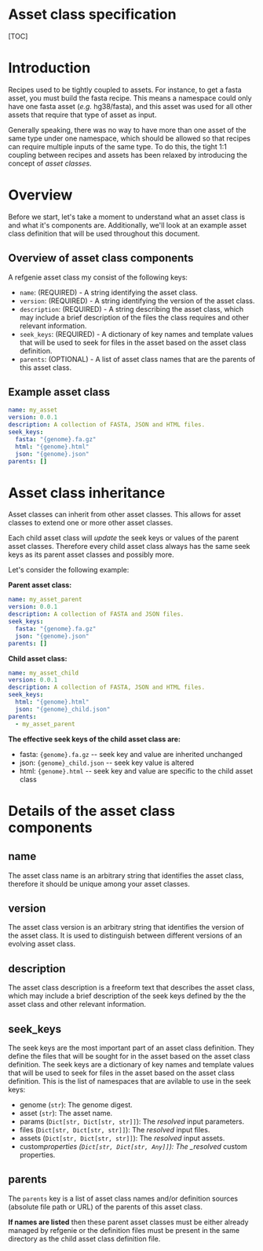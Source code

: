 <h1>Asset class specification</h1>

[TOC]

# Introduction

Recipes used to be tightly coupled to assets. For instance, to get a fasta asset, you must build the fasta recipe. This means a namespace could only have one fasta asset (_e.g._ hg38/fasta), and this asset was used for all other assets that require that type of asset as input.

Generally speaking, there was no way to have more than one asset of the same type under one namespace, which should be allowed so that recipes can require multiple inputs of the same type. To do this, the tight 1:1 coupling between recipes and assets has been relaxed by introducing the concept of _asset classes_.

# Overview

Before we start, let's take a moment to understand what an asset class is and what it's components are. Additionally, we'll look at an example asset class definition that will be used throughout this document.

## Overview of asset class components

A refgenie asset class my consist of the following keys:

- `name`: (REQUIRED) - A string identifying the asset class.
- `version`: (REQUIRED) - A string identifying the version of the asset class.
- `description`: (REQUIRED) - A string describing the asset class, which may include a brief description of the files the class requires and other relevant information.
- `seek_keys`: (REQUIRED) - A dictionary of key names and template values that will be used to seek for files in the asset based on the asset class definition.
- `parents`: (OPTIONAL) - A list of asset class names that are the parents of this asset class.

## Example asset class

```yaml
name: my_asset
version: 0.0.1
description: A collection of FASTA, JSON and HTML files.
seek_keys:
  fasta: "{genome}.fa.gz"
  html: "{genome}.html"
  json: "{genome}.json"
parents: []
```

# Asset class inheritance

Asset classes can inherit from other asset classes. This allows for asset classes to extend one or more other asset classes.

Each child asset class will _update_ the seek keys or values of the parent asset classes. Therefore every child asset class always has the same seek keys as its parent asset classes and possibly more.

Let's consider the following example:

**Parent asset class:**

```yaml
name: my_asset_parent
version: 0.0.1
description: A collection of FASTA and JSON files.
seek_keys:
  fasta: "{genome}.fa.gz"
  json: "{genome}.json"
parents: []
```

**Child asset class:**

```yaml
name: my_asset_child
version: 0.0.1
description: A collection of FASTA, JSON and HTML files.
seek_keys:
  html: "{genome}.html"
  json: "{genome}_child.json"
parents:
  - my_asset_parent
```

**The effective seek keys of the child asset class are:**

- fasta: `{genome}.fa.gz` -- seek key and value are inherited unchanged
- json: `{genome}_child.json` -- seek key value is altered
- html: `{genome}.html` -- seek key and value are specific to the child asset class

# Details of the asset class components

## name

The asset class name is an arbitrary string that identifies the asset class, therefore it should be unique among your asset classes.

## version

The asset class version is an arbitrary string that identifies the version of the asset class. It is used to distinguish between different versions of an evolving asset class.

## description

The asset class description is a freeform text that describes the asset class, which may include a brief description of the seek keys defined by the the asset class and other relevant information.

## seek_keys

The seek keys are the most important part of an asset class definition. They define the files that will be sought for in the asset based on the asset class definition.
The seek keys are a dictionary of key names and template values that will be used to seek for files in the asset based on the asset class definition. This is the list of namespaces that are avilable to use in the seek keys:

- genome (`str`): The genome digest.
- asset (`str`): The asset name.
- params (`Dict[str, Dict[str, str]]`): The _resolved_ input parameters.
- files (`Dict[str, Dict[str, str]]`): The _resolved_ input files.
- assets (`Dict[str, Dict[str, str]]`): The _resolved_ input assets.
- custom*properties (`Dict[str, Dict[str, Any]]`): The \_resolved* custom properties.

## parents

The `parents` key is a list of asset class names and/or definition sources (absolute file path or URL) of the parents of this asset class.

**If names are listed** then these parent asset classes must be either already managed by refgenie or the definition files must be present in the same directory as the child asset class definition file.
